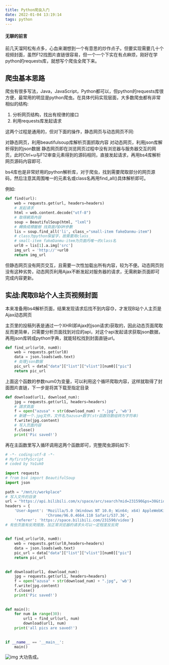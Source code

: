 ```yaml
---
title: Python爬虫入门
date: 2022-01-04 13:19:14
tags: python
---
```

#### 无聊的前言
前几天溜阿松有点多，心血来潮想到一个有意思的炒作点子。但要实现需要几十个视频封面，虽然F12找图片直链很容易，但一个一个下实在有点麻烦，刚好在学python的requests库，就想写个爬虫全爬下来。

## 爬虫基本思路
爬虫有很多写法，Java，JavaScript，Python都可以，但python的requests库很方便，最常用的明显是python爬虫。在具体代码实现层面，大多数爬虫都有非常相似的结构:
1. 分析网页结构，找出有规律的接口
2. 利用requests库发起请求

这两个过程是通用的，但对下面的操作，静态网页与动态网页不同:

对静态网页，利用beautifulsoup库解析页面抓取内容
对动态网页，利用json库解析得到的json数据
静态网页即在浏览网页过程中没有浏览器与服务器交互的网页，此时Ctrl+u与F12审查元素得到的源码相同，直接发起请求，再用bs4库解析网页源码内容即可.

bs4库也是非常好用的python解析库，对于爬虫，找到需要爬取部分的网页源码，然后注意其周围唯一的元素名或class名再用find_all()具体解析即可。

例如:
```python
def find(url):
    web = requests.get(url, headers=headers)
    # 发起请求
    html = web.content.decode("utf-8")
    # 取得網頁內容
    soup = BeautifulSoup(html, "lxml")
    # 轉換成標籤樹 找頁面内DOM參數
    lis = soup.find_all('li', class_="small-item fakeDanmu-item")
    # class为python保留字，故需要用class_
    # small-item fakeDanmu-item为页面内唯一的class名
    url0 = lis[1].a.img['src']
    img_url = 'http://'+url0
    return img_url
```

但静态网页没有网页交互，且需要一次性加载出所有内容，较为不便。动态网页则没有这种劣势，动态网页利用Ajax不断发起对服务器的请求，无需刷新页面即可完成内容更新。

## 实战:爬取B站个人主页视频封面
本来准备用bs4解析页面，结果发现请求后找不到内容😓，才发现B站个人主页是Ajax动态网页

主页里的投稿列表是通过一个XHR(即Ajax的json请求)获取的，因此动态页面爬取反而更简单，只需要分析页面找到对应的api，对这个api发起请求获取json数据，再用json库转成python字典，就能轻松找到封面直链url。

```python
def find_url(url0, num0):
    web = requests.get(url0)
    data = json.loads(web.text)
    # 处理json数据
    pic_url = data["data"]["list"]["vlist"][num0]["pic"]
    return pic_url
```

上面这个函数的参数num0为变量，可以利用这个循环爬取内容，这样就取得了封面图片直链，下一步是将其下载至指定目录

```python
def download(url1, download_num):
    jpg = requests.get(url1, headers=headers)
    # 請求頁面
    f = open("azusa" + str(download_num) + ".jpg", 'wb')
    # 新建一个.jpg文件，文件名为azusa+数字(str函数将数组转为字符串)
    f.write(jpg.content)
    # 写入页面内容
    f.close()
    print('Pic saved!')

```

再在主函数里写入循环调用这两个函数即可，完整爬虫源码如下:

```python
# -*- coding:utf-8 -*-
# MyfirstPyScript
# coded by Yo1uk0
 
import requests
# from bs4 import BeautifulSoup
import json
 
path = "/mnt/c/workplace"
# 写入文件的目录
url = "https://api.bilibili.com/x/space/arc/search?mid=231590&ps=30&tid=0&pn=1&keyword=&order=click&jsonp=jsonp"
headers = {
    'User-Agent': 'Mozilla/5.0 (Windows NT 10.0; Win64; x64) AppleWebKit/537.36 (KHTML, like Gecko) '
                  'Chrome/96.0.4664.110 Safari/537.36',
    'referer': 'https://space.bilibili.com/231590/video'}
# 有些页面有反爬措施，加正常浏览器的请求头可以一定程度反反爬
 
 
def find_url(url0, num0):
    web = requests.get(url0,headers=headers)
    data = json.loads(web.text)
    pic_url = data["data"]["list"]["vlist"][num0]["pic"]
    return pic_url
 
 
def download(url1, download_num):
    jpg = requests.get(url1, headers=headers)
    f = open("azusa" + str(download_num) + ".jpg", 'wb')
    f.write(jpg.content)
    f.close()
    print('Pic saved!')
 
 
def main():
    for num in range(30):
        url1 = find_url(url, num)
        download(url1, num)
    print('all pics are saved!')
 
 
if __name__ == '__main__':
    main()
```
![img](https://files.catbox.moe/3xpren.jpg)
大功告成。